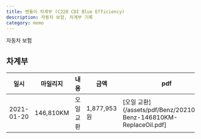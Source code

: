 ```yaml
---
title: 벤돌이 차계부 (C220 CDI Blue Efficiency)
description: 자동차 보험, 차계부 기록
category: memo
---
```


자동차 보험

차계부
---

|일시|마일리지|내용|금액|pdf|비고|
|---|---|---|---|---|---|
|2021-01-20|146,810KM|오일교환|1,877,953원|[오일 교환](/assets/pdf/Benz/20210120-Benz-146810KM-ReplaceOil.pdf]|   |